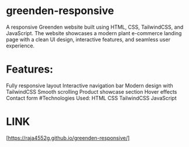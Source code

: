 # greenden-responsive
A responsive Greenden website built using HTML, CSS, TailwindCSS, and JavaScript. The website showcases a modern plant e-commerce landing page with a clean UI design, interactive features, and seamless user experience.

# Features:
Fully responsive layout
Interactive navigation bar
Modern design with TailwindCSS
Smooth scrolling
Product showcase section
Hover effects
Contact form
#Technologies Used:
HTML
CSS
TailwindCSS
JavaScript
# LINK
[https://raja4552g.github.io/greenden-responsive/]
